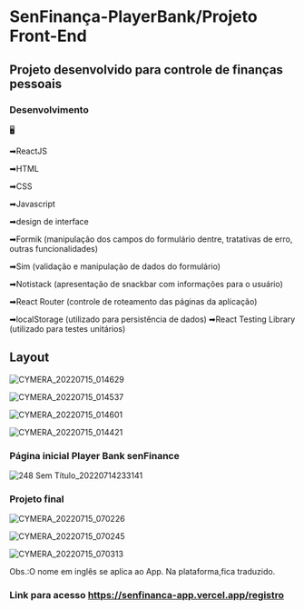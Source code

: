 # SenFinança-PlayerBank/Projeto Front-End

## Projeto desenvolvido para controle de finanças pessoais

### Desenvolvimento

🖥


➡ReactJS



➡HTML

➡CSS

➡Javascript

➡design de interface

➡Formik (manipulação dos campos do formulário dentre, tratativas de erro, outras funcionalidades)

➡Sim (validação e manipulação de dados do formulário)

➡Notistack (apresentação de snackbar com informações para o usuário)

➡React Router (controle de roteamento das páginas da aplicação)


➡localStorage (utilizado para persistência de dados)
➡React Testing Library (utilizado para testes unitários)

## Layout

![CYMERA_20220715_014629](https://user-images.githubusercontent.com/105249309/179153919-52573554-7b15-44e9-9a27-4b3ae3e1847a.jpg)

![CYMERA_20220715_014537](https://user-images.githubusercontent.com/105249309/179153998-fed9e7dc-49f8-4a17-982a-3f5beb88ba54.jpg)

![CYMERA_20220715_014601](https://user-images.githubusercontent.com/105249309/179154052-49bdf4f2-3d66-41b1-9247-747ad263b20b.jpg)

![CYMERA_20220715_014421](https://user-images.githubusercontent.com/105249309/179154752-ff63bc9a-e68f-4c70-b436-68aa3a4708e1.jpg)


### Página inicial Player Bank senFinance

![248 Sem Título_20220714233141](https://user-images.githubusercontent.com/105249309/179154533-e56221a6-bef6-477a-a1b2-5f1690d5011b.png)

### Projeto final

![CYMERA_20220715_070226](https://user-images.githubusercontent.com/105249309/179204027-ad0845de-7414-44d9-831c-bce27d416ab8.jpg)

![CYMERA_20220715_070245](https://user-images.githubusercontent.com/105249309/179204088-aee3d451-2d18-4a21-a809-8e955143a88f.jpg)

![CYMERA_20220715_070313](https://user-images.githubusercontent.com/105249309/179204496-ba5f357d-8b16-4fa1-8f43-42e247bec267.jpg)


Obs.:O nome em inglês se aplica ao App. Na plataforma,fica traduzido.



### Link para acesso https://senfinanca-app.vercel.app/registro
